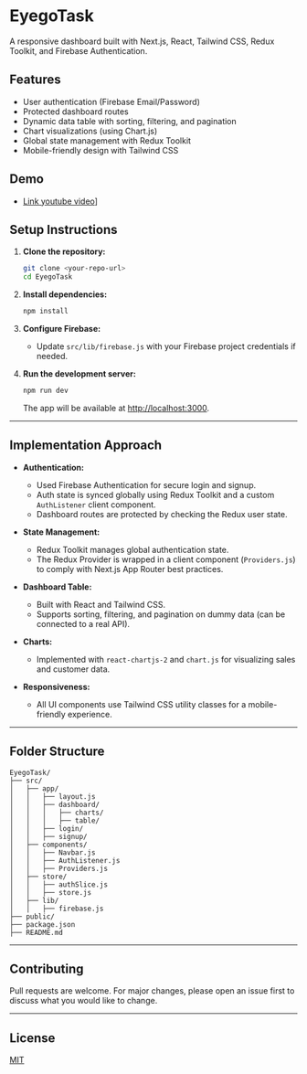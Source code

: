 # EyegoTask

A responsive dashboard built with Next.js, React, Tailwind CSS, Redux Toolkit, and Firebase Authentication.

## Features

- User authentication (Firebase Email/Password)
- Protected dashboard routes
- Dynamic data table with sorting, filtering, and pagination
- Chart visualizations (using Chart.js)
- Global state management with Redux Toolkit
- Mobile-friendly design with Tailwind CSS

## Demo

- [Link youtube video](https://youtu.be/nPIYz0eIVE0)]


## Setup Instructions

1. **Clone the repository:**

   ```bash
   git clone <your-repo-url>
   cd EyegoTask
   ```

2. **Install dependencies:**

   ```bash
   npm install
   ```

3. **Configure Firebase:**

   - Update `src/lib/firebase.js` with your Firebase project credentials if needed.

4. **Run the development server:**
   ```bash
   npm run dev
   ```
   The app will be available at [http://localhost:3000](http://localhost:3000).

---

## Implementation Approach

- **Authentication:**

  - Used Firebase Authentication for secure login and signup.
  - Auth state is synced globally using Redux Toolkit and a custom `AuthListener` client component.
  - Dashboard routes are protected by checking the Redux user state.

- **State Management:**

  - Redux Toolkit manages global authentication state.
  - The Redux Provider is wrapped in a client component (`Providers.js`) to comply with Next.js App Router best practices.

- **Dashboard Table:**

  - Built with React and Tailwind CSS.
  - Supports sorting, filtering, and pagination on dummy data (can be connected to a real API).

- **Charts:**

  - Implemented with `react-chartjs-2` and `chart.js` for visualizing sales and customer data.

- **Responsiveness:**
  - All UI components use Tailwind CSS utility classes for a mobile-friendly experience.

---

## Folder Structure

```
EyegoTask/
├── src/
│   ├── app/
│   │   ├── layout.js
│   │   ├── dashboard/
│   │   │   ├── charts/
│   │   │   ├── table/
│   │   ├── login/
│   │   ├── signup/
│   ├── components/
│   │   ├── Navbar.js
│   │   ├── AuthListener.js
│   │   ├── Providers.js
│   ├── store/
│   │   ├── authSlice.js
│   │   ├── store.js
│   ├── lib/
│   │   ├── firebase.js
├── public/
├── package.json
├── README.md
```

---

## Contributing

Pull requests are welcome. For major changes, please open an issue first to discuss what you would like to change.

---

## License

[MIT](LICENSE)
